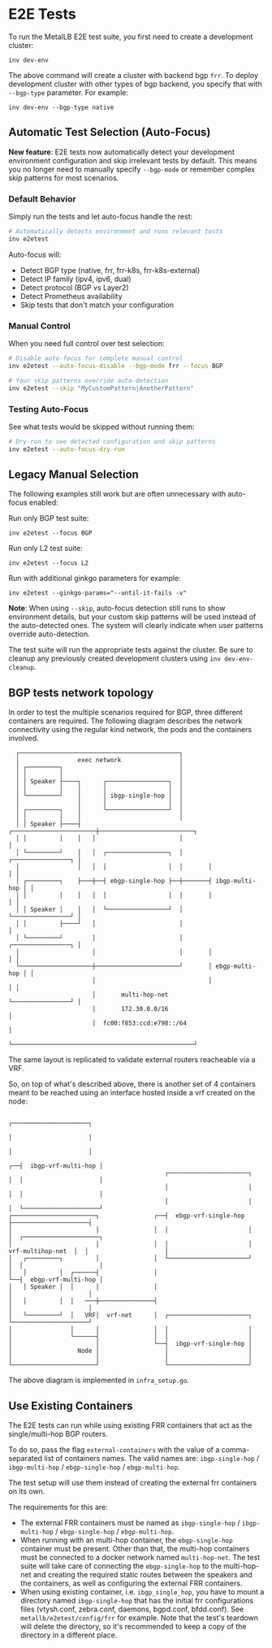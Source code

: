 # E2E Tests

To run the MetalLB E2E test suite, you first need to create a development cluster:

```
inv dev-env
```

The above command will create a cluster with backend bgp `frr`. To deploy development cluster
with other types of bgp backend, you specify that with `--bgp-type` parameter. For example:

```
inv dev-env --bgp-type native
```

## Automatic Test Selection (Auto-Focus)

**New feature**: E2E tests now automatically detect your development environment configuration and skip irrelevant tests by default. This means you no longer need to manually specify `--bgp-mode` or remember complex skip patterns for most scenarios.

### Default Behavior

Simply run the tests and let auto-focus handle the rest:

```bash
# Automatically detects environment and runs relevant tests
inv e2etest
```

Auto-focus will:
- Detect BGP type (native, frr, frr-k8s, frr-k8s-external)
- Detect IP family (ipv4, ipv6, dual)
- Detect protocol (BGP vs Layer2)
- Detect Prometheus availability
- Skip tests that don't match your configuration

### Manual Control

When you need full control over test selection:

```bash
# Disable auto-focus for complete manual control
inv e2etest --auto-focus-disable --bgp-mode frr --focus BGP

# Your skip patterns override auto-detection
inv e2etest --skip "MyCustomPattern|AnotherPattern"
```

### Testing Auto-Focus

See what tests would be skipped without running them:

```bash
# Dry-run to see detected configuration and skip patterns
inv e2etest --auto-focus-dry-run
```

## Legacy Manual Selection

The following examples still work but are often unnecessary with auto-focus enabled:

Run only BGP test suite:

```
inv e2etest --focus BGP
```

Run only L2 test suite:

```
inv e2etest --focus L2
```

Run with additional ginkgo parameters for example:

```
inv e2etest --ginkgo-params="--until-it-fails -v"
```

**Note**: When using `--skip`, auto-focus detection still runs to show environment details, but your custom skip patterns will be used instead of the auto-detected ones. The system will clearly indicate when user patterns override auto-detection.

The test suite will run the appropriate tests against the cluster.
Be sure to cleanup any previously created development clusters using `inv dev-env-cleanup`.


## BGP tests network topology

In order to test the multiple scenarios required for BGP, three different containers are required.
The following diagram describes the network connectivity using the regular kind network, the pods
and the containers involved.

```
  ┌────────────────────────────────────────────┐
  │                exec network                │
  │ ┌─────────┐                                │
  │ │         │                                │
  │ │ Speaker ├────┐      ┌─────────────────┐  │
  │ │         │    │      │                 │  │
  │ └─────────┘    │      │ ibgp-single-hop │  │
  │                │      │                 │  │
  │ ┌─────────┐    │      └─────────────────┘  │
  │ │         │    │                           │
  │ │ Speaker ├────┤   ┌───────────────────────┼──────────────────────────┐
  │ │         │    │   │                       │                          │
  │ └─────────┘    │   │  ┌─────────────────┐  │       ┌────────────────┐ │
  │                │   │  │                 │  │       │                │ │
  │ ┌─────────┐    ├───┼──┤ ebgp-single-hop ├──┼───────┤ ibgp-multi-hop │ │
  │ │         │    │   │  │                 │  │       │                │ │
  │ │ Speaker │    │   │  └─────────────────┘  │       └────────────────┘ │
  │ │         ├────┘   │                       │                          │
  │ └─────────┘        │                       │       ┌────────────────┐ │
  │                    │                       │       │                │ │
  └────────────────────┼───────────────────────┘       │ ebgp-multi-hop │ │
                       │                               │                │ │
                       │       multi-hop-net           └────────────────┘ │
                       │       172.30.0.0/16                              │
                       │  fc00:f853:ccd:e798::/64                         │
                       └──────────────────────────────────────────────────┘
```

The same layout is replicated to validate external routers reacheable via a VRF.

So, on top of what's described above, there is another set of 4 containers meant
to be reached using an interface hosted inside a vrf created on the node:

```none
                                                                                           ┌─────────────────────┐
                                                                                           │                     │
                                                                                           │                     │
                                                                                        ┌──┤  ibgp-vrf-multi-hop │
                                           ┌──────────────────────┐                     │  │                     │
                                           │                      │                     │  │                     │
                                           │                      │                     │  └─────────────────────┘
┌───────────────────────┐               ┌──┤  ebgp-vrf-single-hop ├─────────────────────┤
│                       │               │  │                      │                     │  ┌─────────────────────┐
│                       │               │  │                      │   vrf-multihop-net  │  │                     │
│   ┌─────────┐         │               │  └──────────────────────┘                     │  │                     │
│   │         │  ┌──────┤               │                                               └──┤  ebgp-vrf-multi-hop │
│   │ Speaker │  │      │               │                                                  │                     │
│   │         │  │   ───┼───────────────┤                                                  │                     │
│   └─────────┘  │   VRF│  vrf-net      │  ┌──────────────────────┐                        └─────────────────────┘
│                │      │               │  │                      │
│                └──────┤               │  │                      │
│                       │               └──┤  ibgp-vrf-single-hop │
│                  Node │                  │                      │
│                       │                  │                      │
└───────────────────────┘                  └──────────────────────┘

```


The above diagram is implemented in `infra_setup.go`.

## Use Existing Containers

The E2E tests can run while using existing FRR containers that act as the single/multi-hop BGP routers.

To do so, pass the flag `external-containers` with the value of a comma-separated list of containers names.
The valid names are: `ibgp-single-hop` / `ibgp-multi-hop` / `ebgp-single-hop` / `ebgp-multi-hop`.

The test setup will use them instead of creating the external frr containers on its own.

The requirements for this are:
- The external FRR containers must be named as `ibgp-single-hop` / `ibgp-multi-hop` / `ebgp-single-hop` / `ebgp-multi-hop`.
- When running with an multi-hop container, the `ebgp-single-hop` container must be present.
Other than that, the multi-hop containers must be connected to a docker network named
`multi-hop-net`. The test suite will take care of connecting the `ebgp-single-hop` to the multi-hop-net and creating the required static routes between the speakers and the containers, as well as configuring the external FRR containers.
- When using existing container, i.e. `ibgp_single_hop`, you have to mount a directory named `ibgp-single-hop`
that has the initial frr configurations files (vtysh.conf, zebra.conf, daemons, bgpd.conf, bfdd.conf).
See `metallb/e2etest/config/frr` for example.
Note that the test's teardown will delete the directory, so it's recommended to keep a copy of the directory in a different place.
